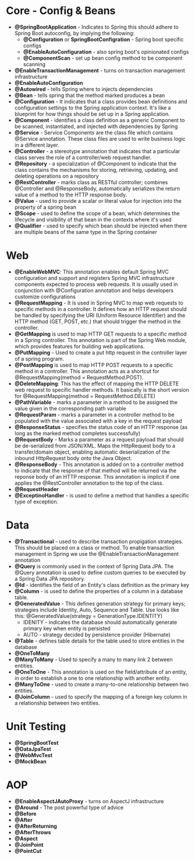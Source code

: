 # Core - Config & Beans
- **@SpringBootApplication** - Indicates to Spring this should adhere to Spring Boot autoconfig, by implying the following:
  - **@Configuration** or **SpringBootConfigration** - Spring boot specific configs
  - **@EnableAutoConfiguration** - also spring boot's opinionated configs
  - **@ComponentScan** - set up bean config method to be component scanning
- **@EnableTransactionManagement** - turns on transaction management infrastructure
- **@EnableAutoConfiguration**
- **@Autowired** - tells Spring where to  injects dependencies 
- **@Bean** - tells spring that the method marked produces a bean
- **@Configuration** - It indicates that a class provides bean definitions and configuration settings to the Spring application context. It's like a blueprint for how things should be set up in a Spring application.
- **@Component** - identifies a class definition as a generic Component to be scanned, instantiated, and injected with dependencies by Spring
- **@Service** - Service Components are the class file which contains @Service annotation. These class files are used to write business logic in a different layer.
- **@Controller** - a stereotype annotation that indicates that a particular class serves the role of a controller/web request handler.
- **@Repository** - a specialization of @Component to indicate that the class contains the mechanisms for storing, retrieving, updating, and deleting operations on a repository
- **@RestController** - marks class as RESTful controller; combines @Controller and @ResponseBody, automatically serializes the return value of a method to the HTTP response body.
- **@Value** - used to provide a scalar or literal value for injection into the property of a spring bean
- **@Scope** - used to define the scope of a bean, which determines the lifecycle and visibility of that bean in the contexts where it's used
- **@Qualifier** - used to specify which bean should be injected when there are multiple beans of the same type in the Spring container

# Web
 - **@EnableWebMVC**: This annotation enables default Spring MVC configuration and support and registers Spring MVC infrastructure components expected to process web requests. It is usually used in conjunction with @Configuration annotation and helps developers customize configurations
 - **@RequestMapping** - It is used in Spring MVC to map web requests to specific methods in a controller. It defines how an HTTP request should be handled by specifying the URI (Uniform Resource Identifier) and the HTTP method (GET, POST, etc.) that should trigger the method in the controller.
 - **@GetMapping** is used to map HTTP GET requests to a specific method in a Spring controller. This annotation is part of the Spring Web module, which provides features for building web applications.
 - **@PutMapping** - Used to create a put http request in the controller layer of a spring program. 
 - **@PostMapping** is used to map HTTP POST requests to a specific method in a controller. This annotation acts as a shortcut for @RequestMapping(method = RequestMethod.POST).
 - **@DeleteMapping**: This has the effect of mapping the HTTP DELETE web request to specific handler methods. It basically is the short version for @RequestMapping(method = RequestMethod.DELETE)
 - **@PathVariable** - marks a parameter in a method to be assigned the value given in the corresponding path variable
 - **@RequestParam** - marks a parameter in a controller method to be populated with the value associated with a key in the request payload
 - **@ResponseStatus** - specifies the status code of an HTTP response (as long as the marked method completes successfully)
 - **@RequestBody** - Marks a parameter as a request payload that should be de-serialized from JSON/XML. Maps the HttpRequest body to a transfer/domain object, enabling automatic deserialization of the inbound HttpRequest body onto the Java Object. 
 - **@ResponseBody** -  This annotation is added on to a controller method to indicate that the response of that method will be returned via the reponse body of an HTTP response. This annotation is implicit if one applies the @RestController annotation to the top of the class. 
 - **@RequestHeader**
 - **@ExceptinoHandler** - is used to define a method that handles a specific type of exception.

# Data
 - **@Transactional** - used to describe transaction propigation strategies. This should be placed on a class or method. To enable transaction management in Spring we use the @EnableTransactionManagement annotation
 - **@Query** is commonly used in the context of Spring Data JPA. The @Query annotation is used to define custom queries to be executed by a Spring Data JPA repository.
 - **@Id** - identifies the field of an Entity's class definition as the primary key
 - **@Column** - is used to define the properties of a column in a database table.
 - **@GeneratedValue** - This defines generation strategy for primary keys; strategies include Identity, Auto, Sequence and Table. Use looks like this: @GeneratedValue(strategy = GenerationType.IDENTITY)
   - IDENITY - indicates the database should automatically generate primary key when entity is persisted
   - AUTO - strategy decided by persistence provider (Hibernate)
 - **@Table** - defines table details for the table used to store entities in the database
 - **@OneToMany**
 - **@ManyToMany** - Used to specify a many to many link 2 between entities.
 - **@OneToOne** - This annotation is used on the field/attribute of an entity, in order to establish a one to one relationship with another entity. 
 - **@ManyToOne** -  used to create a many-to-one relationship between two entities.
 - **@JoinColumn** - used to specify the mapping of a foreign key column in a relationship between two entities.

# Unit Testing
- **@SpringBootTest**
- **@DataJpaTest**
- **@WebMvcTest**
- **@MockBean**

# AOP
- **@EnableAspectJAutoProxy** - turns on AspectJ infrastructure
- **@Around** - The post powerful type of advice
- **@Before**
- **@After**
- **@AfterReturning**
- **@AfterThrows**
- **@Aspect**
- **@JoinPoint**
- **@PointCut**

